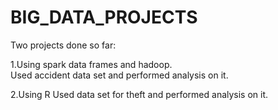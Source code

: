 # BIG_DATA_PROJECTS

Two projects done so far:

1.Using spark data frames and hadoop.<br/>
Used accident data set and performed analysis on it.<br/>

2.Using R
Used data set for theft and performed analysis on it.<br/>
